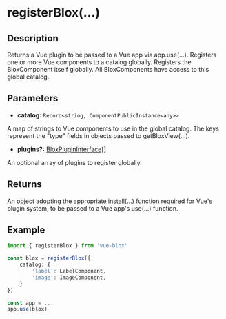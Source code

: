 # registerBlox(...)

## Description

Returns a Vue plugin to be passed to a Vue app via app.use(...). Registers one or more Vue components to a catalog globally. Registers the BloxComponent itself globally. All BloxComponents have access to this global catalog.

## Parameters

- **catalog:** ```Record<string, ComponentPublicInstance<any>>```

A map of strings to Vue components to use in the global catalog. The keys represent the "type" fields in objects passed to getBloxView(...).

- **plugins?:** [BloxPluginInterface[]](/docs/api/interfaces/blox-plugin-interface)

An optional array of plugins to register globally.

## Returns

An object adopting the appropriate install(...) function required for Vue's plugin system, to be passed to a Vue app's use(...) function.

## Example

```ts
import { registerBlox } from 'vue-blox'

const blox = registerBlox({
	catalog: {
		'label': LabelComponent,
		'image': ImageComponent,
	}
})

const app = ...
app.use(blox)
```